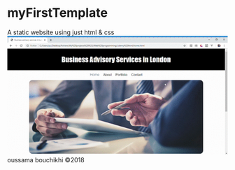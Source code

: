 # myFirstTemplate
A static website using just html &amp; css<br>
![](demo.gif)
<br>oussama bouchikhi &copy;2018
